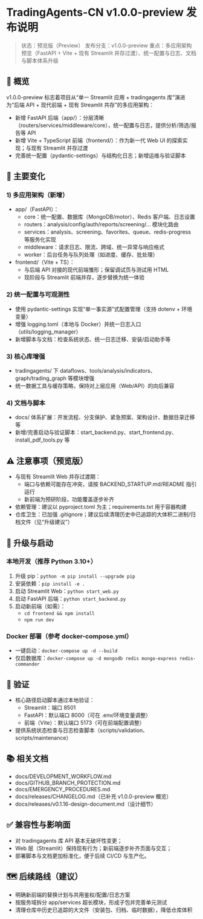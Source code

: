 # TradingAgents-CN v1.0.0-preview 发布说明

> 状态：预览版（Preview）
> 发布分支：v1.0.0-preview
> 重点：多应用架构预览（FastAPI + Vite + 现有 Streamlit 并存过渡）、统一配置与日志、文档与脚本体系升级

## 🎯 概览
v1.0.0-preview 标志着项目从“单一 Streamlit 应用 + tradingagents 库”演进为“后端 API + 现代前端 + 现有 Streamlit 共存”的多应用架构：
- 新增 FastAPI 后端（app/）：分层清晰（routers/services/middleware/core），统一配置与日志，提供分析/筛选/报告等 API
- 新增 Vite + TypeScript 前端（frontend/）：作为新一代 Web UI 的探索实现；与现有 Streamlit 并存过渡
- 完善统一配置（pydantic-settings）与结构化日志；新增运维与验证脚本

## 🚀 主要变化

### 1) 多应用架构（新增）
- app/（FastAPI）：
  - core：统一配置、数据库（MongoDB/motor）、Redis 客户端、日志设置
  - routers：analysis/config/auth/reports/screening/... 模块化路由
  - services：analysis、screening、favorites、queue、redis-progress 等服务化实现
  - middleware：请求日志、限流、跨域、统一异常与响应格式
  - worker：后台任务与队列处理（如进度、缓存、批处理）
- frontend/（Vite + TS）：
  - 与后端 API 对接的现代前端雏形；保留调试页与测试用 HTML
  - 现阶段与 Streamlit 前端并存，逐步替换为统一体验

### 2) 统一配置与可观测性
- 使用 pydantic-settings 实现“单一事实源”式配置管理（支持 dotenv + 环境变量）
- 增强 logging.toml（本地与 Docker）并统一日志入口（utils/logging_manager）
- 新增脚本与文档：检查系统状态、统一日志迁移、安装/启动助手等

### 3) 核心库增强
- tradingagents/ 下 dataflows、tools/analysis/indicators、graph/trading_graph 等模块增强
- 统一数据工具与缓存策略，保持对上层应用（Web/API）的向后兼容

### 4) 文档与脚本
- docs/ 体系扩展：开发流程、分支保护、紧急预案、架构设计、数据目录迁移等
- 新增/完善启动与验证脚本：start_backend.py、start_frontend.py、install_pdf_tools.py 等

## ⚠️ 注意事项（预览版）
- 与现有 Streamlit Web 并存过渡期：
  - 端口与依赖可能存在冲突，请按 BACKEND_STARTUP.md/README 指引运行
  - 新前端为预研阶段，功能覆盖逐步补齐
- 依赖管理：建议以 pyproject.toml 为主；requirements.txt 用于容器构建
- 仓库卫生：已加强 .gitignore；建议后续清理历史中已追踪的大体积二进制/归档文件（见“升级建议”）

## 🔧 升级与启动

### 本地开发（推荐 Python 3.10+）
1. 升级 pip：`python -m pip install --upgrade pip`
2. 安装依赖：`pip install -e .`
3. 启动 Streamlit Web：`python start_web.py`
4. 启动 FastAPI 后端：`python start_backend.py`
5. 启动新前端（如需）：
   - `cd frontend && npm install`
   - `npm run dev`

### Docker 部署（参考 docker-compose.yml）
- 一键启动：`docker-compose up -d --build`
- 仅启数据库：`docker-compose up -d mongodb redis mongo-express redis-commander`

## 🧪 验证
- 核心路径启动脚本通过本地验证：
  - Streamlit：端口 8501
  - FastAPI：默认端口 8000（可在 .env/环境变量调整）
  - 前端（Vite）：默认端口 5173（可在前端配置调整）
- 提供系统状态检查与日志检查脚本（scripts/validation、scripts/maintenance）

## 📚 相关文档
- docs/DEVELOPMENT_WORKFLOW.md
- docs/GITHUB_BRANCH_PROTECTION.md
- docs/EMERGENCY_PROCEDURES.md
- docs/releases/CHANGELOG.md（已补充 v1.0.0-preview 概览）
- docs/releases/v0.1.16-design-document.md（设计细节）

## ✅ 兼容性与影响面
- 对 tradingagents 库 API 基本无破坏性变更；
- Web 层（Streamlit）保持现有行为；新前端逐步补齐页面与交互；
- 部署脚本与文档更加标准化，便于后续 CI/CD 与生产化。

## 🗺️ 后续路线（建议）
- 明确新前端的替换计划与共用鉴权/配置/日志方案
- 按服务域拆分 app/services 超长模块，形成子包并完善单元测试
- 清理仓库中历史已追踪的大文件（安装包、归档、临时数据），降低仓库体积

